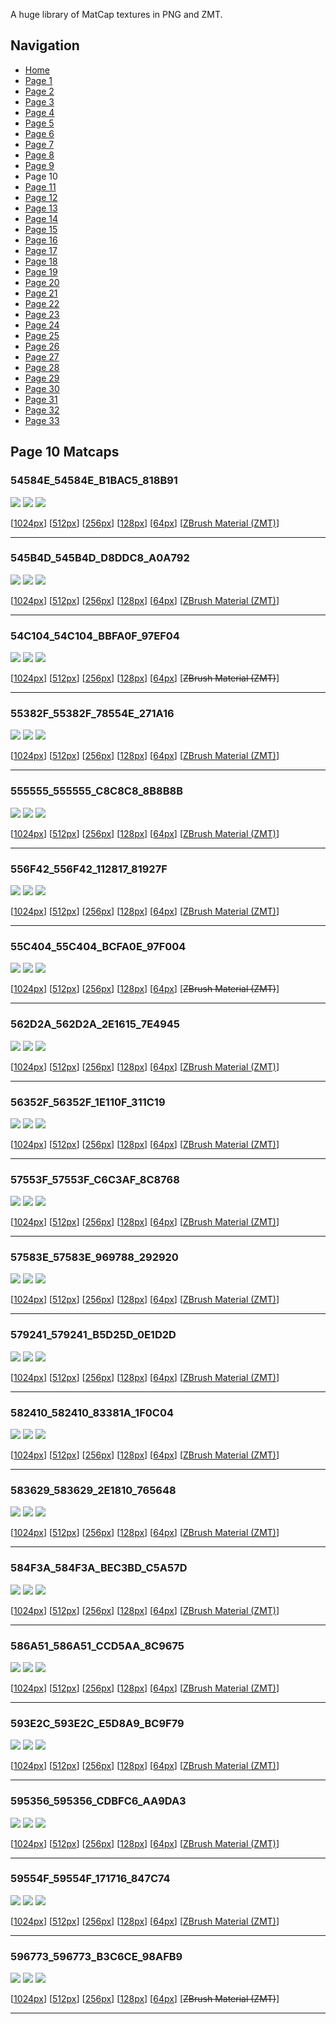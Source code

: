 A huge library of MatCap textures in PNG and ZMT.


## Navigation
* [Home](/)
* [Page 1](PAGE-1.md)
* [Page 2](PAGE-2.md)
* [Page 3](PAGE-3.md)
* [Page 4](PAGE-4.md)
* [Page 5](PAGE-5.md)
* [Page 6](PAGE-6.md)
* [Page 7](PAGE-7.md)
* [Page 8](PAGE-8.md)
* [Page 9](PAGE-9.md)
* Page 10
* [Page 11](PAGE-11.md)
* [Page 12](PAGE-12.md)
* [Page 13](PAGE-13.md)
* [Page 14](PAGE-14.md)
* [Page 15](PAGE-15.md)
* [Page 16](PAGE-16.md)
* [Page 17](PAGE-17.md)
* [Page 18](PAGE-18.md)
* [Page 19](PAGE-19.md)
* [Page 20](PAGE-20.md)
* [Page 21](PAGE-21.md)
* [Page 22](PAGE-22.md)
* [Page 23](PAGE-23.md)
* [Page 24](PAGE-24.md)
* [Page 25](PAGE-25.md)
* [Page 26](PAGE-26.md)
* [Page 27](PAGE-27.md)
* [Page 28](PAGE-28.md)
* [Page 29](PAGE-29.md)
* [Page 30](PAGE-30.md)
* [Page 31](PAGE-31.md)
* [Page 32](PAGE-32.md)
* [Page 33](PAGE-33.md)
## Page 10 Matcaps
### 54584E_54584E_B1BAC5_818B91
![](preview/54584E_54584E_B1BAC5_818B91-preview.png)
![](thumbnail/54584E_54584E_B1BAC5_818B91.jpg)
![](palette/54584E_54584E_B1BAC5_818B91-palette.png)

[[1024px](https://github.com/nidorx/matcaps/raw/master/1024/54584E_54584E_B1BAC5_818B91.png)]
[[512px](https://github.com/nidorx/matcaps/raw/master/512/54584E_54584E_B1BAC5_818B91-512px.png)]
[[256px](https://github.com/nidorx/matcaps/raw/master/256/54584E_54584E_B1BAC5_818B91-256px.png)]
[[128px](https://github.com/nidorx/matcaps/raw/master/128/54584E_54584E_B1BAC5_818B91-128px.png)]
[[64px](https://github.com/nidorx/matcaps/raw/master/64/54584E_54584E_B1BAC5_818B91-64px.png)]
[[ZBrush Material (ZMT)](https://github.com/nidorx/matcaps/raw/master/zmt/54584E_54584E_B1BAC5_818B91.zmt)]

---
### 545B4D_545B4D_D8DDC8_A0A792
![](preview/545B4D_545B4D_D8DDC8_A0A792-preview.png)
![](thumbnail/545B4D_545B4D_D8DDC8_A0A792.jpg)
![](palette/545B4D_545B4D_D8DDC8_A0A792-palette.png)

[[1024px](https://github.com/nidorx/matcaps/raw/master/1024/545B4D_545B4D_D8DDC8_A0A792.png)]
[[512px](https://github.com/nidorx/matcaps/raw/master/512/545B4D_545B4D_D8DDC8_A0A792-512px.png)]
[[256px](https://github.com/nidorx/matcaps/raw/master/256/545B4D_545B4D_D8DDC8_A0A792-256px.png)]
[[128px](https://github.com/nidorx/matcaps/raw/master/128/545B4D_545B4D_D8DDC8_A0A792-128px.png)]
[[64px](https://github.com/nidorx/matcaps/raw/master/64/545B4D_545B4D_D8DDC8_A0A792-64px.png)]
[[ZBrush Material (ZMT)](https://github.com/nidorx/matcaps/raw/master/zmt/545B4D_545B4D_D8DDC8_A0A792.zmt)]

---
### 54C104_54C104_BBFA0F_97EF04
![](preview/54C104_54C104_BBFA0F_97EF04-preview.png)
![](thumbnail/54C104_54C104_BBFA0F_97EF04.jpg)
![](palette/54C104_54C104_BBFA0F_97EF04-palette.png)

[[1024px](https://github.com/nidorx/matcaps/raw/master/1024/54C104_54C104_BBFA0F_97EF04.png)]
[[512px](https://github.com/nidorx/matcaps/raw/master/512/54C104_54C104_BBFA0F_97EF04-512px.png)]
[[256px](https://github.com/nidorx/matcaps/raw/master/256/54C104_54C104_BBFA0F_97EF04-256px.png)]
[[128px](https://github.com/nidorx/matcaps/raw/master/128/54C104_54C104_BBFA0F_97EF04-128px.png)]
[[64px](https://github.com/nidorx/matcaps/raw/master/64/54C104_54C104_BBFA0F_97EF04-64px.png)]
[~~ZBrush Material (ZMT)~~]

---
### 55382F_55382F_78554E_271A16
![](preview/55382F_55382F_78554E_271A16-preview.png)
![](thumbnail/55382F_55382F_78554E_271A16.jpg)
![](palette/55382F_55382F_78554E_271A16-palette.png)

[[1024px](https://github.com/nidorx/matcaps/raw/master/1024/55382F_55382F_78554E_271A16.png)]
[[512px](https://github.com/nidorx/matcaps/raw/master/512/55382F_55382F_78554E_271A16-512px.png)]
[[256px](https://github.com/nidorx/matcaps/raw/master/256/55382F_55382F_78554E_271A16-256px.png)]
[[128px](https://github.com/nidorx/matcaps/raw/master/128/55382F_55382F_78554E_271A16-128px.png)]
[[64px](https://github.com/nidorx/matcaps/raw/master/64/55382F_55382F_78554E_271A16-64px.png)]
[[ZBrush Material (ZMT)](https://github.com/nidorx/matcaps/raw/master/zmt/55382F_55382F_78554E_271A16.zmt)]

---
### 555555_555555_C8C8C8_8B8B8B
![](preview/555555_555555_C8C8C8_8B8B8B-preview.png)
![](thumbnail/555555_555555_C8C8C8_8B8B8B.jpg)
![](palette/555555_555555_C8C8C8_8B8B8B-palette.png)

[[1024px](https://github.com/nidorx/matcaps/raw/master/1024/555555_555555_C8C8C8_8B8B8B.png)]
[[512px](https://github.com/nidorx/matcaps/raw/master/512/555555_555555_C8C8C8_8B8B8B-512px.png)]
[[256px](https://github.com/nidorx/matcaps/raw/master/256/555555_555555_C8C8C8_8B8B8B-256px.png)]
[[128px](https://github.com/nidorx/matcaps/raw/master/128/555555_555555_C8C8C8_8B8B8B-128px.png)]
[[64px](https://github.com/nidorx/matcaps/raw/master/64/555555_555555_C8C8C8_8B8B8B-64px.png)]
[[ZBrush Material (ZMT)](https://github.com/nidorx/matcaps/raw/master/zmt/555555_555555_C8C8C8_8B8B8B.zmt)]

---
### 556F42_556F42_112817_81927F
![](preview/556F42_556F42_112817_81927F-preview.png)
![](thumbnail/556F42_556F42_112817_81927F.jpg)
![](palette/556F42_556F42_112817_81927F-palette.png)

[[1024px](https://github.com/nidorx/matcaps/raw/master/1024/556F42_556F42_112817_81927F.png)]
[[512px](https://github.com/nidorx/matcaps/raw/master/512/556F42_556F42_112817_81927F-512px.png)]
[[256px](https://github.com/nidorx/matcaps/raw/master/256/556F42_556F42_112817_81927F-256px.png)]
[[128px](https://github.com/nidorx/matcaps/raw/master/128/556F42_556F42_112817_81927F-128px.png)]
[[64px](https://github.com/nidorx/matcaps/raw/master/64/556F42_556F42_112817_81927F-64px.png)]
[[ZBrush Material (ZMT)](https://github.com/nidorx/matcaps/raw/master/zmt/556F42_556F42_112817_81927F.zmt)]

---
### 55C404_55C404_BCFA0E_97F004
![](preview/55C404_55C404_BCFA0E_97F004-preview.png)
![](thumbnail/55C404_55C404_BCFA0E_97F004.jpg)
![](palette/55C404_55C404_BCFA0E_97F004-palette.png)

[[1024px](https://github.com/nidorx/matcaps/raw/master/1024/55C404_55C404_BCFA0E_97F004.png)]
[[512px](https://github.com/nidorx/matcaps/raw/master/512/55C404_55C404_BCFA0E_97F004-512px.png)]
[[256px](https://github.com/nidorx/matcaps/raw/master/256/55C404_55C404_BCFA0E_97F004-256px.png)]
[[128px](https://github.com/nidorx/matcaps/raw/master/128/55C404_55C404_BCFA0E_97F004-128px.png)]
[[64px](https://github.com/nidorx/matcaps/raw/master/64/55C404_55C404_BCFA0E_97F004-64px.png)]
[~~ZBrush Material (ZMT)~~]

---
### 562D2A_562D2A_2E1615_7E4945
![](preview/562D2A_562D2A_2E1615_7E4945-preview.png)
![](thumbnail/562D2A_562D2A_2E1615_7E4945.jpg)
![](palette/562D2A_562D2A_2E1615_7E4945-palette.png)

[[1024px](https://github.com/nidorx/matcaps/raw/master/1024/562D2A_562D2A_2E1615_7E4945.png)]
[[512px](https://github.com/nidorx/matcaps/raw/master/512/562D2A_562D2A_2E1615_7E4945-512px.png)]
[[256px](https://github.com/nidorx/matcaps/raw/master/256/562D2A_562D2A_2E1615_7E4945-256px.png)]
[[128px](https://github.com/nidorx/matcaps/raw/master/128/562D2A_562D2A_2E1615_7E4945-128px.png)]
[[64px](https://github.com/nidorx/matcaps/raw/master/64/562D2A_562D2A_2E1615_7E4945-64px.png)]
[[ZBrush Material (ZMT)](https://github.com/nidorx/matcaps/raw/master/zmt/562D2A_562D2A_2E1615_7E4945.zmt)]

---
### 56352F_56352F_1E110F_311C19
![](preview/56352F_56352F_1E110F_311C19-preview.png)
![](thumbnail/56352F_56352F_1E110F_311C19.jpg)
![](palette/56352F_56352F_1E110F_311C19-palette.png)

[[1024px](https://github.com/nidorx/matcaps/raw/master/1024/56352F_56352F_1E110F_311C19.png)]
[[512px](https://github.com/nidorx/matcaps/raw/master/512/56352F_56352F_1E110F_311C19-512px.png)]
[[256px](https://github.com/nidorx/matcaps/raw/master/256/56352F_56352F_1E110F_311C19-256px.png)]
[[128px](https://github.com/nidorx/matcaps/raw/master/128/56352F_56352F_1E110F_311C19-128px.png)]
[[64px](https://github.com/nidorx/matcaps/raw/master/64/56352F_56352F_1E110F_311C19-64px.png)]
[[ZBrush Material (ZMT)](https://github.com/nidorx/matcaps/raw/master/zmt/56352F_56352F_1E110F_311C19.zmt)]

---
### 57553F_57553F_C6C3AF_8C8768
![](preview/57553F_57553F_C6C3AF_8C8768-preview.png)
![](thumbnail/57553F_57553F_C6C3AF_8C8768.jpg)
![](palette/57553F_57553F_C6C3AF_8C8768-palette.png)

[[1024px](https://github.com/nidorx/matcaps/raw/master/1024/57553F_57553F_C6C3AF_8C8768.png)]
[[512px](https://github.com/nidorx/matcaps/raw/master/512/57553F_57553F_C6C3AF_8C8768-512px.png)]
[[256px](https://github.com/nidorx/matcaps/raw/master/256/57553F_57553F_C6C3AF_8C8768-256px.png)]
[[128px](https://github.com/nidorx/matcaps/raw/master/128/57553F_57553F_C6C3AF_8C8768-128px.png)]
[[64px](https://github.com/nidorx/matcaps/raw/master/64/57553F_57553F_C6C3AF_8C8768-64px.png)]
[[ZBrush Material (ZMT)](https://github.com/nidorx/matcaps/raw/master/zmt/57553F_57553F_C6C3AF_8C8768.zmt)]

---
### 57583E_57583E_969788_292920
![](preview/57583E_57583E_969788_292920-preview.png)
![](thumbnail/57583E_57583E_969788_292920.jpg)
![](palette/57583E_57583E_969788_292920-palette.png)

[[1024px](https://github.com/nidorx/matcaps/raw/master/1024/57583E_57583E_969788_292920.png)]
[[512px](https://github.com/nidorx/matcaps/raw/master/512/57583E_57583E_969788_292920-512px.png)]
[[256px](https://github.com/nidorx/matcaps/raw/master/256/57583E_57583E_969788_292920-256px.png)]
[[128px](https://github.com/nidorx/matcaps/raw/master/128/57583E_57583E_969788_292920-128px.png)]
[[64px](https://github.com/nidorx/matcaps/raw/master/64/57583E_57583E_969788_292920-64px.png)]
[[ZBrush Material (ZMT)](https://github.com/nidorx/matcaps/raw/master/zmt/57583E_57583E_969788_292920.zmt)]

---
### 579241_579241_B5D25D_0E1D2D
![](preview/579241_579241_B5D25D_0E1D2D-preview.png)
![](thumbnail/579241_579241_B5D25D_0E1D2D.jpg)
![](palette/579241_579241_B5D25D_0E1D2D-palette.png)

[[1024px](https://github.com/nidorx/matcaps/raw/master/1024/579241_579241_B5D25D_0E1D2D.png)]
[[512px](https://github.com/nidorx/matcaps/raw/master/512/579241_579241_B5D25D_0E1D2D-512px.png)]
[[256px](https://github.com/nidorx/matcaps/raw/master/256/579241_579241_B5D25D_0E1D2D-256px.png)]
[[128px](https://github.com/nidorx/matcaps/raw/master/128/579241_579241_B5D25D_0E1D2D-128px.png)]
[[64px](https://github.com/nidorx/matcaps/raw/master/64/579241_579241_B5D25D_0E1D2D-64px.png)]
[[ZBrush Material (ZMT)](https://github.com/nidorx/matcaps/raw/master/zmt/579241_579241_B5D25D_0E1D2D.zmt)]

---
### 582410_582410_83381A_1F0C04
![](preview/582410_582410_83381A_1F0C04-preview.png)
![](thumbnail/582410_582410_83381A_1F0C04.jpg)
![](palette/582410_582410_83381A_1F0C04-palette.png)

[[1024px](https://github.com/nidorx/matcaps/raw/master/1024/582410_582410_83381A_1F0C04.png)]
[[512px](https://github.com/nidorx/matcaps/raw/master/512/582410_582410_83381A_1F0C04-512px.png)]
[[256px](https://github.com/nidorx/matcaps/raw/master/256/582410_582410_83381A_1F0C04-256px.png)]
[[128px](https://github.com/nidorx/matcaps/raw/master/128/582410_582410_83381A_1F0C04-128px.png)]
[[64px](https://github.com/nidorx/matcaps/raw/master/64/582410_582410_83381A_1F0C04-64px.png)]
[[ZBrush Material (ZMT)](https://github.com/nidorx/matcaps/raw/master/zmt/582410_582410_83381A_1F0C04.zmt)]

---
### 583629_583629_2E1810_765648
![](preview/583629_583629_2E1810_765648-preview.png)
![](thumbnail/583629_583629_2E1810_765648.jpg)
![](palette/583629_583629_2E1810_765648-palette.png)

[[1024px](https://github.com/nidorx/matcaps/raw/master/1024/583629_583629_2E1810_765648.png)]
[[512px](https://github.com/nidorx/matcaps/raw/master/512/583629_583629_2E1810_765648-512px.png)]
[[256px](https://github.com/nidorx/matcaps/raw/master/256/583629_583629_2E1810_765648-256px.png)]
[[128px](https://github.com/nidorx/matcaps/raw/master/128/583629_583629_2E1810_765648-128px.png)]
[[64px](https://github.com/nidorx/matcaps/raw/master/64/583629_583629_2E1810_765648-64px.png)]
[[ZBrush Material (ZMT)](https://github.com/nidorx/matcaps/raw/master/zmt/583629_583629_2E1810_765648.zmt)]

---
### 584F3A_584F3A_BEC3BD_C5A57D
![](preview/584F3A_584F3A_BEC3BD_C5A57D-preview.png)
![](thumbnail/584F3A_584F3A_BEC3BD_C5A57D.jpg)
![](palette/584F3A_584F3A_BEC3BD_C5A57D-palette.png)

[[1024px](https://github.com/nidorx/matcaps/raw/master/1024/584F3A_584F3A_BEC3BD_C5A57D.png)]
[[512px](https://github.com/nidorx/matcaps/raw/master/512/584F3A_584F3A_BEC3BD_C5A57D-512px.png)]
[[256px](https://github.com/nidorx/matcaps/raw/master/256/584F3A_584F3A_BEC3BD_C5A57D-256px.png)]
[[128px](https://github.com/nidorx/matcaps/raw/master/128/584F3A_584F3A_BEC3BD_C5A57D-128px.png)]
[[64px](https://github.com/nidorx/matcaps/raw/master/64/584F3A_584F3A_BEC3BD_C5A57D-64px.png)]
[[ZBrush Material (ZMT)](https://github.com/nidorx/matcaps/raw/master/zmt/584F3A_584F3A_BEC3BD_C5A57D.zmt)]

---
### 586A51_586A51_CCD5AA_8C9675
![](preview/586A51_586A51_CCD5AA_8C9675-preview.png)
![](thumbnail/586A51_586A51_CCD5AA_8C9675.jpg)
![](palette/586A51_586A51_CCD5AA_8C9675-palette.png)

[[1024px](https://github.com/nidorx/matcaps/raw/master/1024/586A51_586A51_CCD5AA_8C9675.png)]
[[512px](https://github.com/nidorx/matcaps/raw/master/512/586A51_586A51_CCD5AA_8C9675-512px.png)]
[[256px](https://github.com/nidorx/matcaps/raw/master/256/586A51_586A51_CCD5AA_8C9675-256px.png)]
[[128px](https://github.com/nidorx/matcaps/raw/master/128/586A51_586A51_CCD5AA_8C9675-128px.png)]
[[64px](https://github.com/nidorx/matcaps/raw/master/64/586A51_586A51_CCD5AA_8C9675-64px.png)]
[[ZBrush Material (ZMT)](https://github.com/nidorx/matcaps/raw/master/zmt/586A51_586A51_CCD5AA_8C9675.zmt)]

---
### 593E2C_593E2C_E5D8A9_BC9F79
![](preview/593E2C_593E2C_E5D8A9_BC9F79-preview.png)
![](thumbnail/593E2C_593E2C_E5D8A9_BC9F79.jpg)
![](palette/593E2C_593E2C_E5D8A9_BC9F79-palette.png)

[[1024px](https://github.com/nidorx/matcaps/raw/master/1024/593E2C_593E2C_E5D8A9_BC9F79.png)]
[[512px](https://github.com/nidorx/matcaps/raw/master/512/593E2C_593E2C_E5D8A9_BC9F79-512px.png)]
[[256px](https://github.com/nidorx/matcaps/raw/master/256/593E2C_593E2C_E5D8A9_BC9F79-256px.png)]
[[128px](https://github.com/nidorx/matcaps/raw/master/128/593E2C_593E2C_E5D8A9_BC9F79-128px.png)]
[[64px](https://github.com/nidorx/matcaps/raw/master/64/593E2C_593E2C_E5D8A9_BC9F79-64px.png)]
[[ZBrush Material (ZMT)](https://github.com/nidorx/matcaps/raw/master/zmt/593E2C_593E2C_E5D8A9_BC9F79.zmt)]

---
### 595356_595356_CDBFC6_AA9DA3
![](preview/595356_595356_CDBFC6_AA9DA3-preview.png)
![](thumbnail/595356_595356_CDBFC6_AA9DA3.jpg)
![](palette/595356_595356_CDBFC6_AA9DA3-palette.png)

[[1024px](https://github.com/nidorx/matcaps/raw/master/1024/595356_595356_CDBFC6_AA9DA3.png)]
[[512px](https://github.com/nidorx/matcaps/raw/master/512/595356_595356_CDBFC6_AA9DA3-512px.png)]
[[256px](https://github.com/nidorx/matcaps/raw/master/256/595356_595356_CDBFC6_AA9DA3-256px.png)]
[[128px](https://github.com/nidorx/matcaps/raw/master/128/595356_595356_CDBFC6_AA9DA3-128px.png)]
[[64px](https://github.com/nidorx/matcaps/raw/master/64/595356_595356_CDBFC6_AA9DA3-64px.png)]
[[ZBrush Material (ZMT)](https://github.com/nidorx/matcaps/raw/master/zmt/595356_595356_CDBFC6_AA9DA3.zmt)]

---
### 59554F_59554F_171716_847C74
![](preview/59554F_59554F_171716_847C74-preview.png)
![](thumbnail/59554F_59554F_171716_847C74.jpg)
![](palette/59554F_59554F_171716_847C74-palette.png)

[[1024px](https://github.com/nidorx/matcaps/raw/master/1024/59554F_59554F_171716_847C74.png)]
[[512px](https://github.com/nidorx/matcaps/raw/master/512/59554F_59554F_171716_847C74-512px.png)]
[[256px](https://github.com/nidorx/matcaps/raw/master/256/59554F_59554F_171716_847C74-256px.png)]
[[128px](https://github.com/nidorx/matcaps/raw/master/128/59554F_59554F_171716_847C74-128px.png)]
[[64px](https://github.com/nidorx/matcaps/raw/master/64/59554F_59554F_171716_847C74-64px.png)]
[[ZBrush Material (ZMT)](https://github.com/nidorx/matcaps/raw/master/zmt/59554F_59554F_171716_847C74.zmt)]

---
### 596773_596773_B3C6CE_98AFB9
![](preview/596773_596773_B3C6CE_98AFB9-preview.png)
![](thumbnail/596773_596773_B3C6CE_98AFB9.jpg)
![](palette/596773_596773_B3C6CE_98AFB9-palette.png)

[[1024px](https://github.com/nidorx/matcaps/raw/master/1024/596773_596773_B3C6CE_98AFB9.png)]
[[512px](https://github.com/nidorx/matcaps/raw/master/512/596773_596773_B3C6CE_98AFB9-512px.png)]
[[256px](https://github.com/nidorx/matcaps/raw/master/256/596773_596773_B3C6CE_98AFB9-256px.png)]
[[128px](https://github.com/nidorx/matcaps/raw/master/128/596773_596773_B3C6CE_98AFB9-128px.png)]
[[64px](https://github.com/nidorx/matcaps/raw/master/64/596773_596773_B3C6CE_98AFB9-64px.png)]
[~~ZBrush Material (ZMT)~~]

---